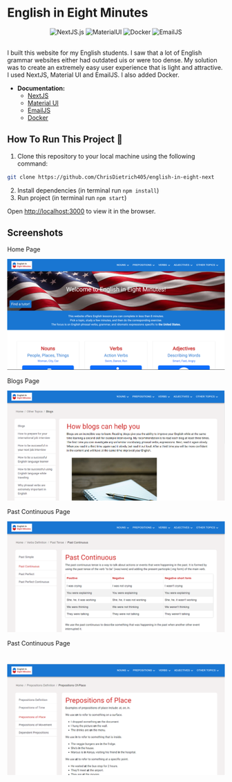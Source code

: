 # English in Eight Minutes


<div align="center">
  <img src="https://img.shields.io/badge/NextJS-13.4.12-green" alt="NextJS.js">
  <img src="https://img.shields.io/badge/Material UI-5.0.10-blue" alt="MaterialUI">
  <img src="https://img.shields.io/badge/Docker-24.0.5-brightgreen" alt="Docker">
  <img src="https://img.shields.io/badge/EmailJS-3.11.0-pink" alt="EmailJS">
</div>
<br/>

I built this website for my English students. I saw that a lot of English grammar websites either had outdated uis or were too dense. My solution was to create an extremely easy user experience that is light and attractive. I used NextJS, Material UI and EmailJS. I also added Docker.


- **Documentation:**
    - [NextJS](https://nextjs.org/)  
    - [Material UI](https://mui.com/material-ui/)
    - [EmailJS](https://www.emailjs.com/docs/)
    - [Docker](https://www.docker.com/)



## How To Run This Project 📁



1. Clone this repository to your local machine using the following command:

```bash
git clone https://github.com/ChrisDietrich405/english-in-eight-next
```
2. Install dependencies (in terminal run `npm install`)
3. Run project (in terminal run `npm start`)


Open [http://localhost:3000](http://localhost:3000) to view it in the browser.




## Screenshots


Home Page

![image](github-images/github-home.png)

Blogs Page

![image](github-images/github-blogs.png)

Past Continuous Page

![image](github-images/github-past-continuous.png)

Past Continuous Page

![image](github-images/github-prepositions.png)
=======
